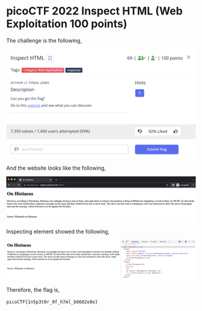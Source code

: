 # picoCTF 2022 Inspect HTML (Web Exploitation 100 points)
The challenge is the following,

![Figure 1](img/challenge.png) 

And the website looks like the following,

![Figure 1](img/site.png) 

Inspecting element showed the following,

![Figure 1](img/flag.png) 

Therefore, the flag is,

`picoCTF{1n5p3t0r_0f_h7ml_b6602e8e}`
